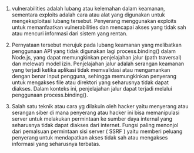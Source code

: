 1. vulnerabilities adalah lubang atau kelemahan dalam keamanan, sementara exploits adalah cara atau alat yang digunakan untuk mengeksploitasi lubang tersebut. Penyerang menggunakan exploits untuk memanfaatkan vulnerabilities dan mencapai akses yang tidak sah atau mencuri informasi dari sistem yang rentan.
   
2. Pernyataan tersebut merujuk pada lubang keamanan yang melibatkan penggunaan API yang tidak digunakan lagi process.binding() dalam Node.js, yang dapat memungkinkan penjelajahan jalur (path traversal) dan melewati model izin. Penjelajahan jalur adalah serangan keamanan yang terjadi ketika aplikasi tidak memvalidasi atau mengamankan dengan benar input pengguna, sehingga memungkinkan penyerang untuk mengakses file atau direktori yang seharusnya tidak dapat diakses. Dalam konteks ini, penjelajahan jalur dapat terjadi melalui penggunaan process.binding().
   
3. Salah satu teknik atau cara yg dilakuin oleh hacker yaitu menyerang atau serangan siber di mana penyerang atau hacker ini bisa memanipulasi server untuk melakukan permintaan ke sumber daya internal yang seharusnya tidak dapat diakses dari internet. Fungsi paling menonjol dari pemalsuan permintaan sisi server ( SSRF ) yaitu memberi peluang penyerang untuk mendapatkan akses tidak sah atau mengakses informasi yang seharusnya terbatas.
